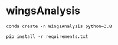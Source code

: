 # wingsAnalysis

```conda create -n WingsAnalysis python=3.8```

```pip install -r requirements.txt```
